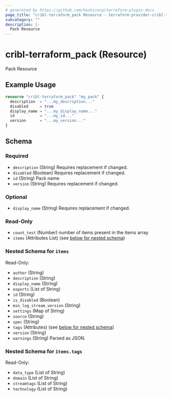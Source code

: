 ```yaml
---
# generated by https://github.com/hashicorp/terraform-plugin-docs
page_title: "cribl-terraform_pack Resource - terraform-provider-cribl-terraform"
subcategory: ""
description: |-
  Pack Resource
---
```


# cribl-terraform_pack (Resource)

Pack Resource

## Example Usage

```terraform
resource "cribl-terraform_pack" "my_pack" {
  description  = "...my_description..."
  disabled     = true
  display_name = "...my_display_name..."
  id           = "...my_id..."
  version      = "...my_version..."
}
```

<!-- schema generated by tfplugindocs -->
## Schema

### Required

- `description` (String) Requires replacement if changed.
- `disabled` (Boolean) Requires replacement if changed.
- `id` (String) Pack name
- `version` (String) Requires replacement if changed.

### Optional

- `display_name` (String) Requires replacement if changed.

### Read-Only

- `count_test` (Number) number of items present in the items array
- `items` (Attributes List) (see [below for nested schema](#nestedatt--items))

<a id="nestedatt--items"></a>
### Nested Schema for `items`

Read-Only:

- `author` (String)
- `description` (String)
- `display_name` (String)
- `exports` (List of String)
- `id` (String)
- `is_disabled` (Boolean)
- `min_log_stream_version` (String)
- `settings` (Map of String)
- `source` (String)
- `spec` (String)
- `tags` (Attributes) (see [below for nested schema](#nestedatt--items--tags))
- `version` (String)
- `warnings` (String) Parsed as JSON.

<a id="nestedatt--items--tags"></a>
### Nested Schema for `items.tags`

Read-Only:

- `data_type` (List of String)
- `domain` (List of String)
- `streamtags` (List of String)
- `technology` (List of String)
